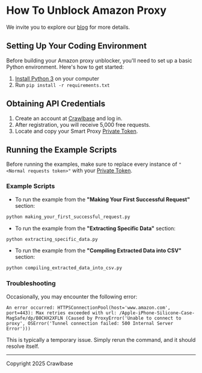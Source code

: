 # How To Unblock Amazon Proxy

We invite you to explore our [blog](https://crawlbase.com/blog/how-to-unblock-amazon-with-smart-proxy/) for more details.

## Setting Up Your Coding Environment

Before building your Amazon proxy unblocker, you'll need to set up a basic Python environment. Here's how to get started:

1. [Install Python 3](https://kinsta.com/knowledgebase/install-python/#how-to-install-python) on your computer
2. Run `pip install -r requirements.txt`

## Obtaining API Credentials

1. Create an account at [Crawlbase](https://crawlbase.com/signup) and log in.
2. After registration, you will receive 5,000 free requests.
3. Locate and copy your Smart Proxy [Private Token](https://crawlbase.com/dashboard/account/docs).

## Running the Example Scripts

Before running the examples, make sure to replace every instance of `"<Normal requests token>"` with your [Private Token](https://crawlbase.com/dashboard/account/docs).

### Example Scripts

- To run the example from the **"Making Your First Successful Request"** section:

```bash
python making_your_first_successful_request.py
```

- To run the example from the **"Extracting Specific Data"** section:

```bash
python extracting_specific_data.py
```

- To run the example from the **"Compiling Extracted Data into CSV"** section:

```bash
python compiling_extracted_data_into_csv.py
```

### Troubleshooting

Occasionally, you may encounter the following error:

```
An error occurred: HTTPSConnectionPool(host='www.amazon.com', port=443): Max retries exceeded with url: /Apple-iPhone-Silicone-Case-MagSafe/dp/B0CHX2XFLN (Caused by ProxyError('Unable to connect to proxy', OSError('Tunnel connection failed: 500 Internal Server Error')))
```

This is typically a temporary issue. Simply rerun the command, and it should resolve itself.

---

Copyright 2025 Crawlbase
